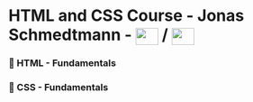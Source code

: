 # HTML and CSS Course - Jonas Schmedtmann - <img align="center" height="30" width="40" src="https://cdn.jsdelivr.net/gh/devicons/devicon/icons/html5/html5-original.svg" /> / <img align="center" height="30" width="40" src="https://cdn.jsdelivr.net/gh/devicons/devicon/icons/css3/css3-original.svg" />

### 🔶 HTML - Fundamentals

### 🔶 CSS - Fundamentals
